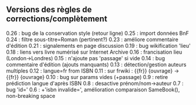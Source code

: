## Versions des règles de corrections/complètement ##

0.26 : bug de la conservation style (retour ligne)
0.25 : import données BnF
0.24 : filtre sous-titre=Roman (pertinent?)
0.23 : améliore commentaire d'édition
0.21 : signalements en page discussion
0.19 : bug wikification 'lieu'
0.18 : liens vers livre numérisé sur Internet Archive 
0.16 : francisation lieu (London->Londres)
0.15 : n'ajoute pas 'passage' si vide
0.14 : bug commentaire d'édition (ajouts manquants)
0.13 : détection/gestion auteurs multiples
0.12 : langue=fr from ISBN
0.11 : sur frwiki : {{fr}} {ouvrage} -> {{fr}} {ouvrage}
0.10 : bug sur params vides (+passage)
0.9 : retire prédiction langue d'après ISBN
0.8 : desactive prénom/nom->auteur
0.7 : bug 'id='
0.6 : +'isbn invalide=', amélioration comparaison SameBook(), non-breaking space
